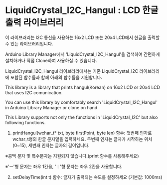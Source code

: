 # LiquidCrystal_I2C_Hangul : LCD 한글 출력 라이브러리

 이 라이브러리는 I2C 통신을 사용하는 16x2 LCD 또는 20x4 LCD에서 한글을 출력할 수 있는 라이브러리입니다.
 
 Arduino Library Manager에서 'LiquidCrystal_I2C_Hangul'을 검색하여 간편하게 설치하거나 직접 Clone하여 사용하실 수 있습니다.

 LiquidCrystal_I2C_Hangul 라이브러리에서는 기존 LiquidCrystal_I2C 라이브러리에 포함된 함수들과 함께 아래의 함수들을 지원합니다.
 
 
 This library is a library that prints hangul(Korean) on 16x2 LCD or 20x4 LCD that uses I2C comunication.
 
 You can use this library by comfortably search 'LiquidCrystal_I2C_Hangul' in Arduino Library Manager or clone on hand.
 
 This Library supports not only the functions in 'LiquidCrystal_I2C' but also following functions.
 
 1. printHangul(wchar_t* txt, byte firstPoint, byte len) 함수: 첫번째 인자로 wchar_t형의 한글 문자열을 입력하세요. 두번째 인자는 글자가 시작하는 위치(0~15), 세번째 인자는 글자의 길이입니다.

  ※공백 문자 및 특수문자는 지원되지 않습니다.(print 함수를 사용해주세요)

  ※'ㅡ'형 문자는 좌우 1칸을, 'ㅣ'형 문자는 좌우 2칸을 사용합니다.

 2. setDelayTime(int t) 함수: 글자가 출력되는 속도를 설정하세요 (기본값: 1000ms)

